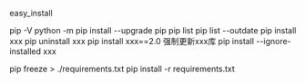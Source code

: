 easy_install


pip -V
python -m pip install --upgrade pip
pip list
pip list --outdate
pip install xxx
pip uninstall xxx
pip install xxx==2.0
强制更新xxx库 pip install --ignore-installed xxx

pip freeze >  ./requirements.txt
pip install -r requirements.txt
